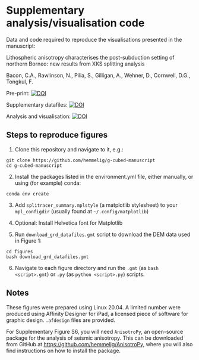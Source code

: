 # Supplementary analysis/visualisation code
Data and code required to reproduce the visualisations presented in the manuscript:

Lithospheric anisotropy characterises the post-subduction setting of northern Borneo: new results from XKS splitting analysis

Bacon, C.A., Rawlinson, N., Pilia, S., Gilligan, A., Wehner, D., Cornwell, D.G., Tongkul, F.

Pre-print: [![DOI](https://img.shields.io/badge/EarthArxiv-10.31223/X57H14-blue)](https://doi.org/10.31223/X57H14)

Supplementary datafiles: [![DOI](https://zenodo.org/badge/DOI/10.5281/zenodo.6461787.svg)](https://doi.org/10.5281/zenodo.6461787)

Analysis and visualisation: [![DOI](https://zenodo.org/badge/DOI/10.5281/zenodo.6480581.svg)](https://doi.org/10.5281/zenodo.6480581)

## Steps to reproduce figures
1. Clone this repository and navigate to it, e.g.:

```
git clone https://github.com/hemmelig/g-cubed-manuscript
cd g-cubed-manuscript
```

2. Install the packages listed in the environment.yml file, either manually, or using (for example) conda:

```
conda env create
```

3. Add `splitracer_summary.mplstyle` (a matplotlib stylesheet) to your `mpl_configdir` (usually found at `~/.config/matplotlib`)

4. Optional: Install Helvetica font for Matplotlib

5. Run `download_grd_datafiles.gmt` script to download the DEM data used in Figure 1:

```
cd figures
bash download_grd_datafiles.gmt
```

6. Navigate to each figure directory and run the `.gmt` (as `bash <script>.gmt`) or `.py` (as `python <script>.py`) scripts.

## Notes
These figures were prepared using Linux 20.04. A limited number were produced using Affinity Designer for iPad, a licensed piece of software for graphic design. `.afdesign` files are provided.

For Supplementary Figure S6, you will need `AnisotroPy`, an open-source package for the analysis of seismic anisotropy. This can be downloaded from GitHub at https://github.com/hemmelig/AnisotroPy, where you will also find instructions on how to install the package.
